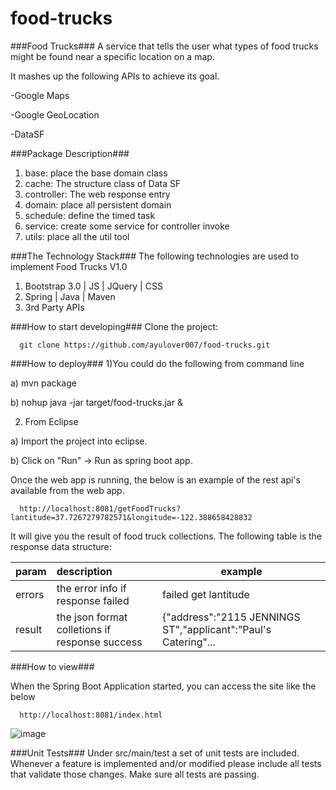 # food-trucks

###Food Trucks###
A service that tells the user what types of food trucks might be found near a specific location on a map.

It mashes up the following APIs to achieve its goal.

-Google Maps

-Google GeoLocation

-DataSF

###Package Description###
<ol>
<li>base: place the base domain class </li>
<li>cache: The structure class of Data SF</li>
<li>controller: The web response entry</li>
<li>domain: place all persistent domain</li>
<li>schedule: define the timed task</li>
<li>service: create some service for controller invoke</li>
<li>utils: place all the util tool</li>
</ol>

###The Technology Stack###
The following technologies are used to implement Food Trucks V1.0

<ol>
<li>Bootstrap 3.0 | JS | JQuery | CSS </li>
<li>Spring | Java | Maven</li>
<li>3rd Party APIs</li>
</ol>

###How to start developing###
Clone the project:

```
  git clone https://github.com/ayulover007/food-trucks.git
```

###How to deploy###
1)You could do the following from command line

  a) mvn package 
  
  b) nohup java -jar target/food-trucks.jar &
  
2) From Eclipse 

  a) Import the project into eclipse. 
  
  b) Click on "Run" -> Run as spring boot app.

Once the web app is running, the below is an example of the rest api's available from the web app.

```
  http://localhost:8081/getFoodTrucks?lantitude=37.7267279782571&longitude=-122.388658428832
```
It will give you the result of food truck collections. The following table is the response data structure:

|param    |description    | example  |
| :------------- |:-------------| -----|
| errors        | the error info if response failed | failed get lantitude |
| result      | the json format colletions if response success      |  {"address":"2115 JENNINGS ST","applicant":"Paul's Catering"...|

  
###How to view###

When the Spring Boot Application started, you can access the site like the below
```
  http://localhost:8081/index.html
```
 ![image](http://www.ttail.cn/page.jpg)

###Unit Tests###
Under src/main/test a set of unit tests are included. Whenever a feature is implemented and/or modified please include all tests that validate those changes. Make sure all tests are passing.

